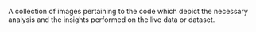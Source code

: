  A collection of images pertaining to the code which depict the necessary analysis and the insights performed on the live data or dataset.
